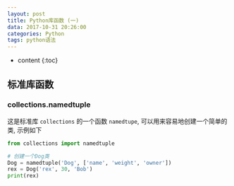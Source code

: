 ```yaml
---
layout: post
title: Python库函数 (一)
data: 2017-10-31 20:26:00
categories: Python
tags: python语法
---
```


* content
{:toc}

## 标准库函数



### collections.namedtuple

这是标准库 `collections` 的一个函数 `namedtupe`, 可以用来容易地创建一个简单的类, 示例如下

```python
from collections import namedtuple

# 创建一个Dog类
Dog = namedtuple('Dog', ['name', 'weight', 'owner'])
rex = Dog('rex', 30, 'Bob')
print(rex)
```


